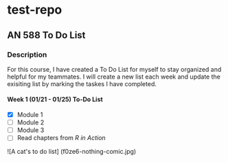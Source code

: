 # test-repo
## AN 588 To Do List

### Description
For this course, I have created a To Do List for myself to stay organized and helpful for my teammates. I will create a new list each week and update the exisiting list by marking the taskes I have completed.

#### Week 1 (01/21 - 01/25) To-Do List

- [x] Module 1
- [ ] Module 2
- [ ] Module 3
- [ ] Read chapters from _R in Action_

![A cat's to do list] (f0ze6-nothing-comic.jpg)
